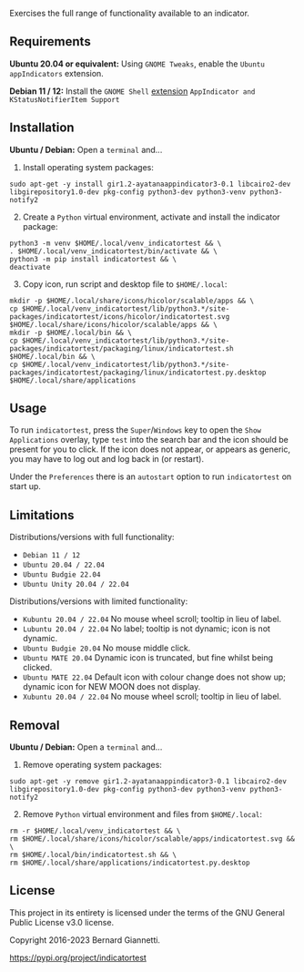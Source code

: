 Exercises the full range of functionality available to an indicator.

Requirements
------------
**Ubuntu 20.04 or equivalent:** Using `GNOME Tweaks`, enable the `Ubuntu appIndicators` extension.

**Debian 11 / 12:** Install the `GNOME Shell` [extension](https://extensions.gnome.org/extension/615/appindicator-support/) 
`AppIndicator and KStatusNotifierItem Support`

Installation
------------
**Ubuntu / Debian:** Open a `terminal` and...
1. Install operating system packages:
```
sudo apt-get -y install gir1.2-ayatanaappindicator3-0.1 libcairo2-dev libgirepository1.0-dev pkg-config python3-dev python3-venv python3-notify2
```
2. Create a `Python` virtual environment, activate and install the indicator package:
```
python3 -m venv $HOME/.local/venv_indicatortest && \
. $HOME/.local/venv_indicatortest/bin/activate && \
python3 -m pip install indicatortest && \
deactivate
```
3. Copy icon, run script and desktop file to `$HOME/.local`:
```
mkdir -p $HOME/.local/share/icons/hicolor/scalable/apps && \
cp $HOME/.local/venv_indicatortest/lib/python3.*/site-packages/indicatortest/icons/hicolor/indicatortest.svg $HOME/.local/share/icons/hicolor/scalable/apps && \
mkdir -p $HOME/.local/bin && \
cp $HOME/.local/venv_indicatortest/lib/python3.*/site-packages/indicatortest/packaging/linux/indicatortest.sh $HOME/.local/bin && \
cp $HOME/.local/venv_indicatortest/lib/python3.*/site-packages/indicatortest/packaging/linux/indicatortest.py.desktop $HOME/.local/share/applications
```

Usage
-----
To run `indicatortest`, press the `Super`/`Windows` key to open the `Show Applications` overlay, type `test` into the search bar and the icon should be present for you to click.  If the icon does not appear, or appears as generic, you may have to log out and log back in (or restart).

Under the `Preferences` there is an `autostart` option to run `indicatortest` on start up.

Limitations
-----------
Distributions/versions with full functionality:
- `Debian 11 / 12`
- `Ubuntu 20.04 / 22.04`
- `Ubuntu Budgie 22.04`
- `Ubuntu Unity 20.04 / 22.04`

Distributions/versions with limited functionality:
- `Kubuntu 20.04 / 22.04` No mouse wheel scroll; tooltip in lieu of label.
- `Lubuntu 20.04 / 22.04` No label; tooltip is not dynamic; icon is not dynamic.
- `Ubuntu Budgie 20.04` No mouse middle click.
- `Ubuntu MATE 20.04` Dynamic icon is truncated, but fine whilst being clicked.
- `Ubuntu MATE 22.04` Default icon with colour change does not show up; dynamic icon for NEW MOON does not display.
- `Xubuntu 20.04 / 22.04` No mouse wheel scroll; tooltip in lieu of label.

Removal
-------
**Ubuntu / Debian:** Open a `terminal` and...
1. Remove operating system packages:
```
sudo apt-get -y remove gir1.2-ayatanaappindicator3-0.1 libcairo2-dev libgirepository1.0-dev pkg-config python3-dev python3-venv python3-notify2
```
2. Remove `Python` virtual environment and files from `$HOME/.local`:
```
rm -r $HOME/.local/venv_indicatortest && \
rm $HOME/.local/share/icons/hicolor/scalable/apps/indicatortest.svg && \
rm $HOME/.local/bin/indicatortest.sh && \
rm $HOME/.local/share/applications/indicatortest.py.desktop
```

License
-------
This project in its entirety is licensed under the terms of the GNU General Public License v3.0 license.

Copyright 2016-2023 Bernard Giannetti.

https://pypi.org/project/indicatortest
